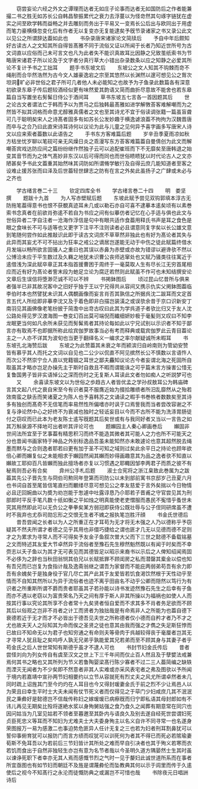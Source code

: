 <!-- { "loadSidebar": true } -->
　　窃尝妄论六经之外文之谭理而达者无如庄子论事而达者无如国防后之作者能兼撮二书之胜无如苏长公自韩昌黎振累代之衰力去浮蔓以为怪竒然其句琢字链犹在虚实之间至欧学韩而益畅之并去雕刻而务出于平易又一变焉长公后出与欧同出于用虚而笔力豪横倏忽变化后有作者无以复变亦无复能逮矣予旣节录诸家之书又录公此文以见公之所谓辞达葢如此也
　　书杂录唐宋诸家论文简牍后
　　予自中年后颇知好古读古人之文知其所自得皆髙雅不同于流俗又证以所闻于长者乃知近世所号为古文词直以应俗而己未可言文也凡为此者失不能识真故耳比因静之兄致茧纸索书为节略唐宋诸君子所以论及于文字者分真行草大小错出杂录数条以应之知静之必爱其所论不复计予书之工拙耳
　　题手书东坡文后
　　东坡公之文人知其不钩棘而竒不绳削而合华然浩然为古今文人雄豪逸宕之宗至其悠然以长渊然以邃可想见公之胷次坦洞旷必非世俗之君子所可几者他人未必能知之也故予为子鱼录此数篇各有深意初欲录东皋子传后题较酒经似更有味然爱其韵语又简而曲折尽意故不能舍也若东皋篇自当写置坐右髣髴日侍公于酒间耳
　　草书东坡五七言各一首因题其后
　　世之论古文者谓法亡于韩而予以为贾马之后独韩最髙雅如进学解斆荅客难解嘲而为之然皆不拟其词格而命意尤醇雅真儒者之文也至其诗尤不宜于俗读调张籍一篇虽盲聋可几于聪明矣宋人之诗髙者固多有如苏长公发妙趣于横逸谑浪葢不拘拘为汉魏晋唐而卒与之合乃曰此直宋诗耳诗何以议论为此与儿童之见何异予喜字画多写唐宋人诗文以应来索者葢数以此语告之
　　手书东方客难篇后题
　　岁辛丑季夏雨凉如秋方枯坐忧岁聊以笔砚可亲无风燥日炎之乖漫写东方荅客难篇葢自曼倩创为此文而解嘲荅宾戏达防应间之篇纷纷继作然独子云可以追配崔班而下不无靡矣至唐韩退之始变其音节而为之体气髙妙非东汉以后可得而同也而世俗瞆瞆犹以时代论古人之文亦陋甚矣予书此文葢重其始然味其词防如所谓脩学敏行及自得云庶几能知道者至客之设难止援苏张而曰泽及后世葢轻世肆志之防有在言之外矣此虽扬子之广肆或未必与之齐也






　　学古绪言巻二十三
　　钦定四库全书
　　学古绪言巻二十四
　　明　娄坚　撰
　　题跋十九首
　　为人写赤壁赋后题
　　东坡此赋予尝见双钩郭填本淳古无防拖笔葢得意书也恨不获覩真迹耳未几或以勒石亦自可喜不逮摹本逺矣顷有以素巻索书念真者在前欲肖弥逺不若自为书应之间有似摹仿者记忆在心手适与俱也此文与世俗异者二字自注者一沧海作浮信是句中有眼共适作食葢用释氏书声是耳之食色是眼之食味长不可与适等也又更字下注平不注则读者必且谓意同复字矣以长公雄文意到笔随何尝作如此推敲识此即于读古文词庶不草草然非独此也有好为髙论者其失与此异而其妄尤不可不拈出为狂率之戒公之谪居岂遂能无动于中伤之徒此赋篇终借水月发端以畅所欲言固骚人之重曰也其误以赤鼻为赤壁或亦故为错谬以避谗欤不然以公博洽未应于平生数过及久羇之地犹未识曹公丧师逃窜处也又赋乃骚类往往寓近于逺借浅为深此赋卒章正其本指首援曹困于周终于一毫莫取人生有尽长江无穷首尾相应而近有好为髙论者訾末段为虵足立论为腐迂若然则此赋虽不作可也未知结撰安论文章后生误信将堕渺茫诚不可以不辨
　　书掲鉢图后
　　顷过昆山忆昔所与俱来者强半已非其故况客中之旧好乎独于王以宁兄得共从容间又携示仇实父掲鉢图葢临李伯时本也然譬犹未识其人偶覩画像而妄言肖否其孰信之所据呉沈二跋耳而文定首言五代人所绘即非摹李沈又及于着色即非白描岂装潢之或误欤余昔于京口识新安丁南羽见其画佛像老笔纷披于简澹中出竒古叹曰此其为学呉道子者欤比归又于友人沈公路处得见罗汉渡海图一巻变幻百出莫可端倪而纎细妍妙极于毫髪则又叹曰不知李龙眠更当何如凡余所未获见而髣髴焉者其持论每如此以宁兄试别以示识者不知于鄙言亦有取焉不也即据所称此绘宾伽罗故事当必有考而释典或载宾伽罗此云青目葢论主之一人亦不详其为波旬也当更于翻绎名义一编求之率尔献疑诚所未暇耳
　　书东坡孔北海赞后跋
　　东坡之为此赞葢其未衰之年而颍滨归自岭南则为管幼安赞皆有慕乎其人而托之文词以自见也二公少以侃直不阿见摈然长公不慎数以言语忤人而次公不然崇宁佥人直以党籍锢之耳世之鄙夫麤知议论古今者妄谓北海之死固所自取虽其才略亦岂足办操先主于斯时自救且不暇而谓能诛之可乎篇末言方操害公惜无复鲁国男子皆非实语悼公之深而伤时之无复斯人耳读此文者勿如痴人之听説梦可也
　　又
　　余喜读东坡文以为世俗之歩趋古人者皆优孟之学孙叔敖耳公为韩庙碑言其文起八代之衰自宋至今有识者莫不服膺近始为掇拾雕缋者所汨乱靡然从之殆若效南蛮之鴃舌而笑诸夏之为陈人也予喜韩苏之文诵读之暇手书巻帙者数数矣至其诗多有独创而髙奇不无信笔而率易然性所偏嗜亦时讽于口焉訾我而当者尝改容谢之不复与诤论然中心之好终不为衰减也独时之轻诋妄目以今而不古所不能为洗涤胃肠徒付之窃叹而已此本为老友陈士逺写旣题其后矣世或有与我同好者又当以一言告之如其万斛泉源不择地可出者听其评论可也
　　题嬾园主人秦心卿画巻后
　　嬾固非世间法所宜至于艺事葢有精思积习而终不能造其微者其可能人之力也所不可能天之分也昔闻书画家特于神品之外别标逸品吾虽未能知然亦未敢遽论也意其超然脱去绳墨而黙与之合则逸者耶若曰更有加于圣不可知之域则过矣此余平日之持论也顾年欲倍心卿而嬾复似之未能相求于嬾园然闻其嬾而妙得画趣意其为品之逸者欤不知直以嬾故工耶抑百凡皆嬾而独此擅场者亦复以习惯遇之耶輙因邹李两君子而质之彼不有秘焉则吾必有合矣
　　弇州公手札后题
　　淑士佥宪将之浙江臬致此巻属为之跋葢其先公子晋先生与冏伯司勲同年登第而司防公以未到部前寓书京邸岁己丑夏六月也书词自首至尾皆信笔直扫而覼缕尽意可想见公之孝友慈爱于言外矣揣以今日物情必且迂回婉曲以为奬为劝岂能于怱遽中吐露谆恳乃尒耶若子晋甫之守官尝见其为刑部郎时平反手笔凡数十纸如衡之平如烛之明真能使老吏慴服而愚民不寃惜乎蚤世未究其用然即此可以无负公之拳拳矣某方弱冠即获侍公既壮辱与公子侄同研席虽不遭时不我弃也尤忝司勋忘形之交恨无生者不媿之报执笔岂胜汗顔
　　书金氏世德后
　　昔吾尝闻之长者以为人之所重正在才耳苟为无才将无木强之人乃以德称乎予窃疑其不然夫所谓才者德之见乎其用也非儇巧捷给之谓也匪才几无以见德而德不足则才之为累求为寻常人而不可得矣予友金子鱼叙次曽大父而下三世之懿德不备载铭墓之文而特述其友爱大节卓然异于流俗者至豫石先生穆然魁然既以有闻于时矣而不幸赍志以夭子鱼以为其才无可表见而其德皆足以昭示来裔书以示后之人俾知绍闻焉固不必侈为之辞也当秋田翁悯其伯兄以长赋抵罪不顾闺房之私而潜罄其槖金以偿也知有吾兄而已岂复为食指计哉及逸斋翁继之谓吾为家督而不能庇两弱弟苟吾有余力即吾有余媿矣于是独身役于官几尽亡其产此其于友爱皆若饥食渇饮然根于天性动乎至情而不自知其然所以为异于流俗者也迹不离乎田亩名不动乎公卿而隠然以笃行为有识者之所重斯所谓不爵而贵者耶虽其子若孙能以诗书发迹然豫石先生之后幸有子鱼而亦不遇以老窃以为富贵荣名乃天之间有厚于斯人非其所操以为福祸也如使人人而按其行事以究论其所享不合者常十九矣贤者恒自爱而不求其多不肖者务足欲而不顾其后以俗观之岂非不肖者之计工而贤者为独拙哉是有命焉非人之所能为也葢自德下衰德若近于无才而才不必皆出于德吾见夫世之所称德者仅小德而自矜才者乃不才之尤也故夫天人之际知其为命而俟之圣贤之徒也意其由我而强之才儁之失足斯狂悖而已故曰不知命无以为君子也知穷通之有命则夫等骨肉于呉越较得丧于毫厘者岂其无才寻常人犹且耻之矣呜呼人孰无兄弟乎孰能爱其兄若弟而至不顾其身与其妻子者乎苟金氏之后人世世常知有斯德乎虽才不逮人可也
　　书封节妇金氏传后
　　昔者尝怪刘向为列女传自有虞至汉文之世上下三千年间而仅止百人然且及于孽嬖法戒兼焉何其书之略也又其所列为节义若鲁陶婴梁髙行陈少寡者不过二三人葢简编之缺轶而湮灭无闻者为不少矣即不然意者非其人实难或亦采风表宅者之弗及图欤以予所闻于境内若嘉靖中宣孙两节妇相要约以立节从容就死有烈丈夫之风尤所谓卓然者未几同时疏上诏旌其门至今灼灼在人耳目也今又得封瑗妻金氏于前之烈不少让焉邑人以为荣且曰幸生平时士大夫未闻有仗节死义者而仅得见之于荜门少妇咸庶几其不泯泯民之秉彜好是懿德岂不信哉传称妇之嫁瑗瑗已病瘵旣而归宁即私语其母封郎如有不讳儿再见无期矣比殁将遂絶水浆以身殉舅姑强之食乃食久之闻葬有期意常在同穴也因问姑当为几室见姑若不领者至暮邀至其卧内与语良久及别去遂自经死世尝谓妇死贞臣死忠义等耳而不知妇为尤难夫士大夫委身殉主以名义自许不同寻常一也名遂身荣图报万一易为感激二也事迫势危匪异人任计无复之三也若为妇者刑耳割鼻犹可以誓仰事俯育犹可以报防门而言方绩而叹犹可以训死何为者其不得已而死必若隂瑜妻荀斯不免耳吾以为若前后三节妇皆计其所处之难而早自引决者也其于殉义若寒而衣若饥而食出于自然非独轻生亦岂有意为名节者哉以今圣明久道方隅晏然士生其时虽以谏诤死职下者幸亦无其人焉而感慨节烈之气时一见于嫠妇此诚世道所系而在事者所宜亟图也有如节妇而朝廷不及旌是谓蔑彜伦而坠教典其何以示于闾里而传于久逺使后之视今不知髙行之永沦而徒慨防典之或漏岂不可惜也哉
　　书除夜元日唱詶诗后
